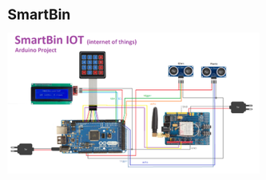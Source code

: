 # SmartBin

![github-small](https://github.com/vantonyy/SmartBin/blob/master/Docs/Unites.png?raw=true)
